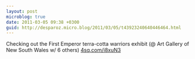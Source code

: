 ```yaml
---
layout: post
microblog: true
date: 2011-03-05 09:38 +0300
guid: http://desparoz.micro.blog/2011/03/05/t43923240640446464.html
---
```

Checking out the First Emperor terra-cotta warriors exhibit (@ Art Gallery of New South Wales w/ 6 others) [4sq.com/i8xuN3](http://4sq.com/i8xuN3)
